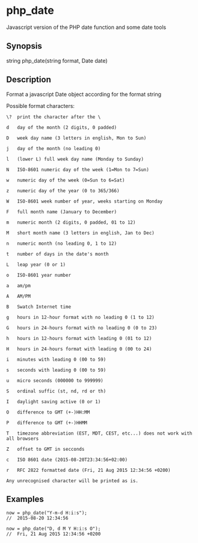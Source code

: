 # php_date
Javascript version of the PHP date function and some date tools

## Synopsis

string php_date(string format, Date date)

## Description

Format a javascript Date object according for the format string

Possible format characters:

	\?	print the character after the \

	d	day of the month (2 digits, 0 padded)

	D	week day name (3 letters in english, Mon to Sun)

	j	day of the month (no leading 0)

	l	(lower L) full week day name (Monday to Sunday)

	N	ISO-8601 numeric day of the week (1=Mon to 7=Sun)

	w	numeric day of the week (0=Sun to 6=Sat)

	z	numeric day of the year (0 to 365/366)

	W	ISO-8601 week number of year, weeks starting on Monday

	F	full month name (January to December)

	m	numeric month (2 digits, 0 padded, 01 to 12)

	M	short month name (3 letters in english, Jan to Dec)

	n	numeric month (no leading 0, 1 to 12)

	t	number of days in the date's month

	L	leap year (0 or 1)

	o	ISO-8601 year number

	a	am/pm

	A	AM/PM

	B	Swatch Internet time

	g	hours in 12-hour format with no leading 0 (1 to 12)	

	G	hours in 24-hours format with no leading 0 (0 to 23)

	h	hours in 12-hours format with leading 0 (01 to 12)

	H	hours in 24-hours format with leading 0 (00 to 24)

	i	minutes with leading 0 (00 to 59)

	s	seconds with leading 0 (00 to 59)

	u	micro seconds (000000 to 999999)

	S	ordinal suffic (st, nd, rd or th)

	I	daylight saving active (0 or 1)

	O	difference to GMT (+-)HH:MM

	P	difference to GMT (+-)HHMM

	T	timezone abbreviation (EST, MDT, CEST, etc...) does not work with all browsers

	Z	offset to GMT in secconds

	c	ISO 8601 date (2015-08-20T23:34:56+02:00)

	r	RFC 2822 formatted date (Fri, 21 Aug 2015 12:34:56 +0200)

	Any unrecognised character will be printed as is.

## Examples

	now = php_date("Y-m-d H:i:s");
	//	2015-08-20 12:34:56

	now = php_date("D, d M Y H:i:s O");
	//	Fri, 21 Aug 2015 12:34:56 +0200


